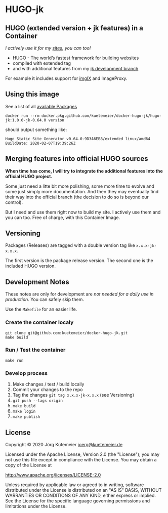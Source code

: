 # HUGO-jk

## HUGO (extended version + jk features) in a Container

*I actively use it for my [sites](https://kuetemeier.de), you can too!*

- HUGO - The world’s fastest framework for building websites
- compiled with extended tag
- and with additional features from my [jk development branch](https://github.com/kuetemeier/hugo/tree/jk)

For example it includes support for [imgIX](https://www.imgix.com/) and ImageProxy.

## Using this image

See a list of all [available Packages](https://github.com/kuetemeier/docker-hugo-jk/packages)

```shell
docker run --rm docker.pkg.github.com/kuetemeier/docker-hugo-jk/hugo-jk:1.0.0-jk-0.64.0 version
```

should output something like:

```text
Hugo Static Site Generator v0.64.0-9D3A6EB8/extended linux/amd64 BuildDate: 2020-02-07T19:39:26Z 
```

## Merging features into official HUGO sources

**When time has come, I will try to integrate the additional features into the official HUGO project.**

Some just need a litte bit more polishing, some more time to evolve and some just simply more documentation. And then they may eventually find their way into the official branch (the decision to do so is beyond our control).

But I need and use them right now to build my site. I actively use them and you can too. Free of charge, with this Container Image.

## Versioning

Packages (Releases) are tagged with a double version tag like `x.x.x-jk-x.x.x`.

The first version is the package release version. The second one is the included HUGO version.

## Development Notes

These notes are only for development are *not needed for a daily use in production*. You can safely skip them.

Use the `Makefile` for an easier life.

### Create the container localy

```shell
git clone git@github.com:kuetemeier/docker-hugo-jk.git
make build
```

### Run / Test the container

```shell
make run
```

### Develop process

1. Make changes / test / build locally
2. Commit your changes to the repo
3. Tag the changes `git tag x.x.x-jk-x.x.x` (see Versioning)
4. `git push --tags origin`
5. `make build`
6. `make login`
7. `make publish`

## License

Copyright © 2020 Jörg Kütemeier <joerg@kuetemeier.de>

Licensed under the Apache License, Version 2.0 (the "License");
you may not use this file except in compliance with the License.
You may obtain a copy of the License at

  <http://www.apache.org/licenses/LICENSE-2.0>

Unless required by applicable law or agreed to in writing, software
distributed under the License is distributed on an "AS IS" BASIS,
WITHOUT WARRANTIES OR CONDITIONS OF ANY KIND, either express or implied.
See the License for the specific language governing permissions and
limitations under the License.
